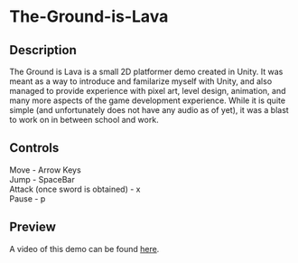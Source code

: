 # The-Ground-is-Lava

<h2> Description </h2>
<p>
	The Ground is Lava is a small 2D platformer demo created in Unity. It was meant as a way to introduce and familarize myself with Unity, and also managed to provide experience with pixel art, level design, animation, and many more aspects of the game development experience. While it is quite simple (and unfortunately does not have any audio as of yet), it was a blast to work on in between school and work.
	
</p>
<h2> Controls </h2>

<p>
	Move - Arrow Keys
<br>
	Jump - SpaceBar
<br>
	Attack (once sword is obtained) - x
<br>
	Pause - p
</p>

<h2>Preview</h2>

A video of this demo can be found [here](https://github.com/kylietmo/The-Ground-is-Lava/blob/master/preview/video.html).

